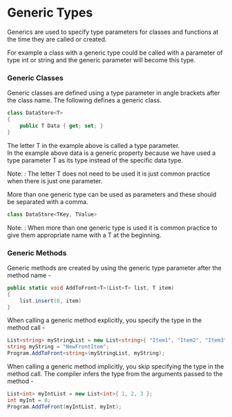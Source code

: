 # Generic Types

Generics are used to specify type parameters for classes and functions at the time they are called or created.

For example a class with a generic type could be called with a parameter of type int or string and the generic
parameter will become this type.

### Generic Classes

Generic classes are defined using a type parameter in angle brackets after the class name. 
The following defines a generic class.

```C#
class DataStore<T>
{
    public T Data { get; set; }
}
```

The letter T in the example above is called a type parameter.  
In the example above data is a generic property because we have used a type parameter T as its
type instead of the specific data type.

Note:
: The letter T does not need to be used it is just common practice when there is just one parameter.

More than one generic type can be used as parameters and these should be separated with a comma.

```C#
class DataStore<TKey, TValue>
```

Note:
: When more than one generic type is used it is common practice to give them appropriate name with a
T at the beginning.


### Generic Methods

Generic methods are created by using the generic type parameter after the method name -

```C#
public static void AddToFront<T>(List<T> list, T item)
{
    list.insert(0, item)
}
```

When calling a generic method explicitly, you specify the type in the method call -

```C#
List<string> myStringList = new List<string>{ "Item1", "Item2", "Item3" };
string myString = "NewFrontItem";
Program.AddToFront<string>(myStringList, myString);
```

When calling a generic method implicitly, you skip specifying the type in the method call.
The compiler infers the type from the arguments passed to the method -

```C#
List<int> myIntList = new List<int>{ 1, 2, 3 };
int myInt = 0;
Program.AddToFront(myIntList, myInt);
```